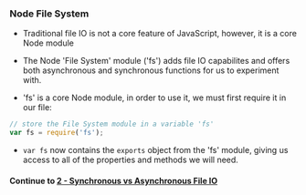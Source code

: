 ### Node File System
* Traditional file IO is not a core feature of JavaScript, however, it is a core Node module
  
* The Node 'File System' module ('fs') adds file IO capabilites and offers both asynchronous and synchronous functions for us to experiment with.
  
* 'fs' is a core Node module, in order to use it, we must first require it in our file:
  
```javascript
// store the File System module in a variable 'fs'
var fs = require('fs');
```
  
* `var fs` now contains the `exports` object from the 'fs' module, giving us access to all of the properties and methods we will need.
    

#### Continue to [2 - Synchronous vs Asynchronous File IO](2_SyncVsAsyncFileIO.md)